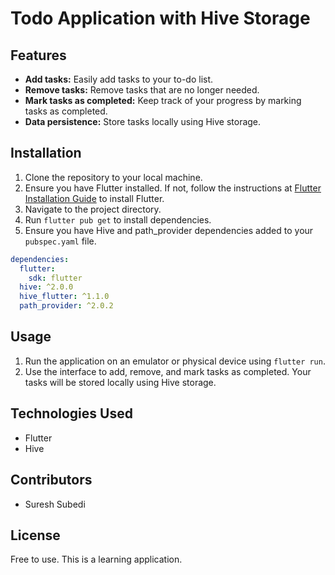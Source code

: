 # Todo Application with Hive Storage

## Features
- **Add tasks:** Easily add tasks to your to-do list.
- **Remove tasks:** Remove tasks that are no longer needed.
- **Mark tasks as completed:** Keep track of your progress by marking tasks as completed.
- **Data persistence:** Store tasks locally using Hive storage.

## Installation
1. Clone the repository to your local machine.
2. Ensure you have Flutter installed. If not, follow the instructions at [Flutter Installation Guide](https://flutter.dev/docs/get-started/install) to install Flutter.
3. Navigate to the project directory.
4. Run `flutter pub get` to install dependencies.
5. Ensure you have Hive and path_provider dependencies added to your `pubspec.yaml` file.

```yaml
dependencies:
  flutter:
    sdk: flutter
  hive: ^2.0.0
  hive_flutter: ^1.1.0
  path_provider: ^2.0.2
```

## Usage
1. Run the application on an emulator or physical device using `flutter run`.
2. Use the interface to add, remove, and mark tasks as completed. Your tasks will be stored locally using Hive storage.

## Technologies Used
- Flutter
- Hive

## Contributors
- Suresh Subedi

## License
Free to use. This is a learning application.
